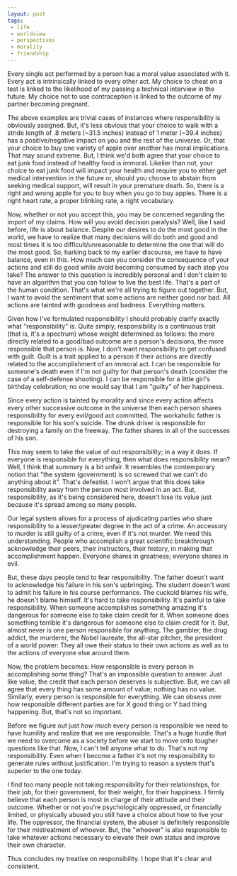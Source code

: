 ```yaml
---
layout: post
tags:
 - life
 - worldview
 - perspectives
 - morality
 - friendship
---
```


<span class="emphasis-text">Every single act </span>performed by a person has a
moral value associated with it. Every act is intrinsically linked to every other
act. My choice to cheat on a test is linked to the likelihood of my passing a
technical interview in the future. My choice not to use contraception is linked
to the outcome of my partner becoming pregnant.

The above examples are trivial cases of instances where responsibility is
obviously assigned. But, it's less obvious that your choice to walk with a
stride length of .8 meters (~31.5 inches) instead of 1 meter (~39.4 inches) has
a positive/negative impact on you and the rest of the universe. Or, that your
choice to buy one variety of apple over another has moral implications. That may
sound extreme. But, I think we'd both agree that your choice to eat junk food
instead of healthy food is immoral. Likelier than not, your choice to eat junk
food will impact your health and require you to either get medical intervention
in the future or, should you choose to abstain from seeking medical support,
will result in your premature death. So, there is a right and wrong apple for
you to buy when you go to buy apples. There is a right heart rate, a proper
blinking rate, a right vocabulary.

Now, whether or not you accept this, you may be concerned regarding the import
of my claims. How will you avoid decision paralysis? Well, like I said before,
life is about balance. Despite our desires to do the most good in the world, we
have to realize that many decisions will do both and good and most times it is
too difficult/unreasonable to determine the one that will do the most good. So,
harking back to my earlier discourse, we have to have balance, even in this.
How much can you consider the consequence of your actions and still do good
while avoid becoming consumed by each step you take? The answer to this question
is incredibly personal and I don't claim to have an algorithm that you can
follow to live the best life. That's a part of the human condition. That's what
we're all trying to figure out together. But, I want to avoid the sentiment that
some actions are neither good nor bad. All actions are tainted with goodness and
badness. Everything matters.

Given how I've formulated responsibility I should probably clarify exactly what
"responsibility" is. Quite simply, responsibility is a continuous trait (that
is, it's a spectrum) whose weight determined as follows: the more directly related to
a good/bad outcome are a person's decisions, the more responsible that person
is.  Now, I don't want responsibility to get confused with guilt. Guilt is a
trait applied to a person if their actions are directly related to the
accomplishment of an immoral act. I can be responsible for someone's death even
if I'm not guilty for that person's death (consider the case of a self-defense
shooting). I can be responsible for a little girl's birthday celebration; no one
would say that I am "guilty" of her happiness.

Since every action is tainted by morality and since every action affects every
other successive outcome in the universe then each person shares responsibility
for every evil/good act committed. The workaholic father is responsible for his
son's suicide. The drunk driver is responsible for destroying a family on the
freeway. The father shares in all of the successes of his son.

This may seem to take the value of out responsibility; in a way it does. If
everyone is responsible for everything, then what does responsibility mean?
Well, I think that summary is a bit unfair. It resembles the contemporary notion
that "the system (government) is so screwed that we can't do anything about it".
That's defeatist. I won't argue that this does take responsibility away from the
person most involved in an act. But, responsibility, as it's being considered
here, doesn't lose its value just because it's spread among so many people.

Our legal system allows for a process of ajudicating parties who share
responsibility to a lesser/greater degree in the act of a crime. An accessory to
murder is still guilty of a crime, even if it's not murder. We need this
understanding. People who accomplish a great scientific breakthrough acknowledge
their peers, their instructors, their history, in making that accomplishment
happen. Everyone shares in greatness; everyone shares in evil.

But, these days people tend to fear responsibility. The father doesn't want to
acknowledge his failure in his son's upbringing. The student doesn't want to
admit his failure in his course performance. The cuckold blames his wife, he
doesn't blame himself. It's hard to take responsibility. It's painful to take
responsibility. When someone accomplishes something amazing it's dangerous for
someone else to take claim credit for it. When someone does something terrible
it's dangerous for someone else to claim credit for it. But, almost never is one
person responsible for anything. The gambler, the drug addict, the murderer, the
Nobel laureate, the all-star pitcher, the president of a world power: They all
owe their status to their own actions as well as to the actions of everyone else
around them.

Now, the problem becomes: How responsible is every person in accomplishing some
thing? That's an impossible question to answer. Just like value, the credit that
each person deserves is subjective. But, we can all agree that every thing has
some amount of value; nothing has no value. Similarly, every person is
responsible for everything. We can obsess over how responsible different parties
are for X good thing or Y bad thing happening. But, that's not so important.

Before we figure out just *how much* every person is responsible we need to have
humility and realize that we are responsible. That's a huge hurdle that we need
to overcome as a society before we start to move onto tougher questions like
that. Now, I can't tell anyone what to do. That's not my responsibility. Even
when I become a father it's not my responsibility to generate rules without
justification. I'm trying to reason a system that's superior to the one today.

I find too many people not taking responsibility for their relationships, for
their job, for their government, for their weight, for their happiness. I firmly
believe that each person is most in charge of their attitude and their outcome.
Whether or not you're psychologically oppressed, or financially limited, or
physically abused you still have a choice about how to live your life. The
oppressor, the financial system, the abuser is definitely responsible for their
mistreatment of whoever. But, the "whoever" is also responsible to take whatever
actions necessary to elevate their own status and improve their own character.

Thus concludes my treatise on responsibility. I hope that it's clear and
consistent. 
